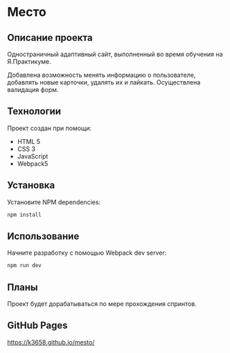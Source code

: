 # Место
## **Описание проекта**
Одностраничный адаптивный сайт, выполненный во время обучения на Я.Практикуме.  

Добавлена возможность менять информацию о пользователе, добавлять новые карточки, удалять их и лайкать.
Осуществлена валидация форм.
## **Технологии**
Проект создан при помощи:
* HTML 5
* CSS 3
* JavaScript
* Webpack5
## **Установка**
Установите NPM dependencies:

```sh
npm install
```
## **Использование**
Начните разработку с помощью Webpack dev server:

```sh
npm run dev
```
## **Планы**
Проект будет дорабатываться по мере прохождения спринтов.
## **GitHub Pages**
https://k3658.github.io/mesto/

